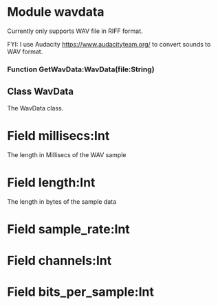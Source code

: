 # Module wavdata

Currently only supports WAV file in RIFF format.

FYI: I use Audacity https://www.audacityteam.org/ to convert sounds to WAV format.

<a name=".GetWavData"></a>
### Function GetWavData:WavData(file:String)

## Class WavData

The WavData class.

# Field millisecs:Int

The length in Millisecs of the WAV sample

# Field length:Int

The length in bytes of the sample data

# Field sample_rate:Int

# Field channels:Int

# Field bits_per_sample:Int


